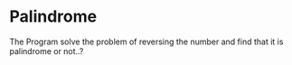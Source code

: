# Palindrome
The Program solve the problem of reversing the number and find that it is palindrome or not..?
